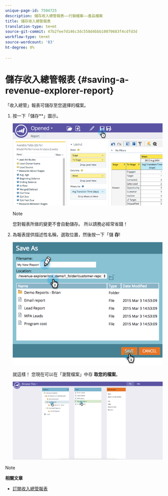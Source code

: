 ```yaml
---
unique-page-id: 7504725
description: 儲存收入總管報表——行銷檔案——產品檔案
title: 儲存收入總管報表
translation-type: tm+mt
source-git-commit: 47b2fee7d146c3dc558d4bbb10070683f4cdfd3d
workflow-type: tm+mt
source-wordcount: '83'
ht-degree: 0%

---
```



# 儲存收入總管報表 {#saving-a-revenue-explorer-report}

「收入總管」報表可儲存至您選擇的檔案。

1. 按一下「儲存**」圖示。

   ![](assets/image2015-3-25-17-3a8-3a49.png)

   >[!NOTE]
   >
   >您對報表所做的變更不會自動儲存。 所以請務必經常省錢！

1. 為報表提供描述性名稱，選取位置，然後按一下「儲 **存**!

   ![](assets/image2015-3-26-13-3a30-3a33.png)

   就這樣！ 您現在可以在「瀏覽檔案」中存 **取您的檔案**。

   ![](assets/image2015-3-27-11-3a32-3a51.png)

>[!NOTE]
>
>**相關文章**
>
>* [訂閱收入總管報表](subscribe-to-a-revenue-explorer-report.md)

>



